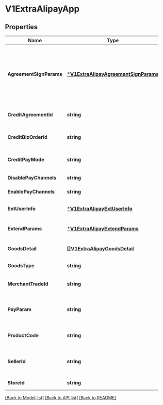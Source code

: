 # V1ExtraAlipayApp

## Properties
Name | Type | Description | Notes
------------ | ------------- | ------------- | -------------
**AgreementSignParams** | [***V1ExtraAlipayAgreementSignParams**](v1ExtraAlipayAgreementSignParams.md) | 签约参数。如果希望在sdk中支付并签约，需要在这里传入签约信息。周期扣款场景 product_code 为 CYCLE_PAY_AUTH 时必填。 | [optional] [default to null]
**CreditAgreementId** | **string** | [ONLY IN RESPONSE] 信用支付协议号 | [default to null]
**CreditBizOrderId** | **string** | [ONLY IN RESPONSE] 信用支付业务订单号 | [default to null]
**CreditPayMode** | **string** | [ONLY IN RESPONSE] 信用支付模式 | [default to null]
**DisablePayChannels** | **string** | 禁用渠道 | [default to null]
**EnablePayChannels** | **string** | 可用渠道 | [default to null]
**ExtUserInfo** | [***V1ExtraAlipayExtUserInfo**](v1ExtraAlipayExtUserInfo.md) | 外部指定买家 | [optional] [default to null]
**ExtendParams** | [***V1ExtraAlipayExtendParams**](v1ExtraAlipayExtendParams.md) | 业务扩展参数 | [optional] [default to null]
**GoodsDetail** | [**[]V1ExtraAlipayGoodsDetail**](v1ExtraAlipayGoodsDetail.md) | 商品明细列表 | [optional] [default to null]
**GoodsType** | **string** | 商品类型 | [default to null]
**MerchantTradeId** | **string** | [ONLY IN RESPONSE] 商户订单号 | [default to null]
**PayParam** | **string** | [ONLY IN RESPONSE] App 用于拉起支付的请求字符串 | [default to null]
**ProductCode** | **string** | 销售产品码，商家和支付宝签约的产品码 | [default to null]
**SellerId** | **string** | [ONLY IN RESPONSE] 支付宝卖家支付宝用户ID | [default to null]
**StoreId** | **string** | 商户门店编号 | [default to null]

[[Back to Model list]](../README.md#documentation-for-models) [[Back to API list]](../README.md#documentation-for-api-endpoints) [[Back to README]](../README.md)


